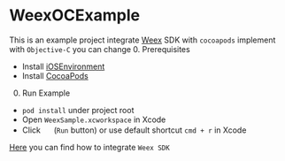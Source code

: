 # WeexOCExample

This is an example project integrate [Weex](https://github.com/alibaba/weex) SDK with `cocoapods` implement with `Objective-C`
you can change
0. Prerequisites
  - Install
  [iOSEnvironment](https://developer.apple.com/library/ios/documentation/IDEs/Conceptual/AppStoreDistributionTutorial/Setup/Setup.html)
  - Install [CocoaPods](https://guides.cocoapods.org/using/getting-started.html)
0. Run Example
  - `pod install` under project root
  - Open `WeexSample.xcworkspace` in Xcode
  - Click <img src="http://img1.tbcdn.cn/L1/461/1/5470b677a2f2eaaecf412cc55eeae062dbc275f9" height="16" > (`Run` button) or use default shortcut `cmd + r` in Xcode

[Here](https://github.com/weexteam/article/issues/18) you can find how to integrate `Weex SDK`
